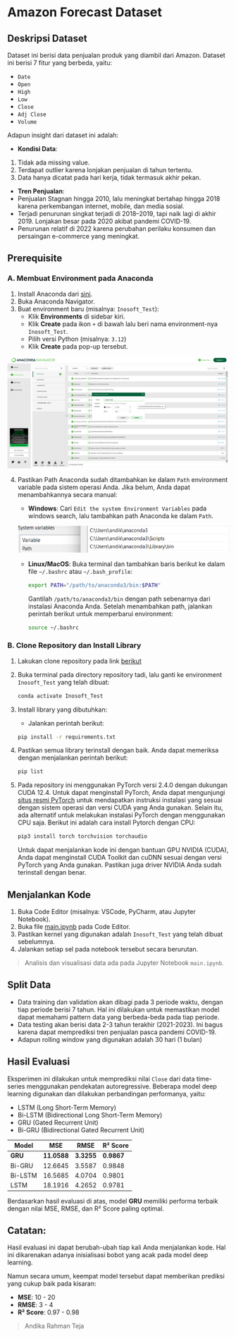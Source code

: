# Amazon Forecast Dataset

## Deskripsi Dataset
Dataset ini berisi data penjualan produk yang diambil dari Amazon. Dataset ini berisi 7 fitur yang berbeda, yaitu:
- `Date`
- `Open`
- `High`
- `Low`
- `Close`
- `Adj Close`
- `Volume`

Adapun insight dari dataset ini adalah:
- **Kondisi Data**:
1. Tidak ada missing value.
2. Terdapat outlier karena lonjakan penjualan di tahun tertentu.
3. Data hanya dicatat pada hari kerja, tidak termasuk akhir pekan.

- **Tren Penjualan**:
- Penjualan Stagnan hingga 2010, lalu meningkat bertahap hingga 2018 karena perkembangan internet, mobile, dan media sosial.
- Terjadi penurunan singkat terjadi di 2018–2019, tapi naik lagi di akhir 2019. Lonjakan besar pada 2020 akibat pandemi COVID-19.
- Penurunan relatif di 2022 karena perubahan perilaku konsumen dan persaingan e-commerce yang meningkat.

## Prerequisite

### A. Membuat Environment pada Anaconda
1. Install Anaconda dari [sini](https://www.anaconda.com/products/distribution).
2. Buka Anaconda Navigator.
3. Buat environment baru (misalnya: `Inosoft_Test`):
   - Klik **Environments** di sidebar kiri.
   - Klik **Create** pada ikon `+` di bawah lalu beri nama environment-nya `Inosoft_Test`.
   - Pilih versi Python (misalnya: `3.12`)
   - Klik **Create** pada pop-up tersebut.

![create_env](/assets/create_env.png)

4. Pastikan Path Anaconda sudah ditambahkan ke dalam `Path` environment variable pada sistem operasi Anda. Jika belum, Anda dapat menambahkannya secara manual:
   - **Windows**: Cari `Edit the system Environment Variables` pada windows search, lalu tambahkan path Anaconda ke dalam `Path`.

   ![edit_path](/assets/edit_path.png)

    - **Linux/MacOS**: Buka terminal dan tambahkan baris berikut ke dalam file `~/.bashrc` atau `~/.bash_profile`:

      ```bash
      export PATH="/path/to/anaconda3/bin:$PATH"
      ```

      Gantilah `/path/to/anaconda3/bin` dengan path sebenarnya dari instalasi Anaconda Anda. Setelah menambahkan path, jalankan perintah berikut untuk memperbarui environment:

      ```bash
      source ~/.bashrc
      ```

### B. Clone Repository dan Install Library
1. Lakukan clone repository pada link [berikut](https://github.com/AndikaRT421/Inosoft_Tech_Test.git)
2. Buka terminal pada directory repository tadi, lalu ganti ke environment `Inosoft_Test` yang telah dibuat:
     
    ```bash
    conda activate Inosoft_Test
    ```

3. Install library yang dibutuhkan:
   - Jalankan perintah berikut:
    ```bash
    pip install -r requirements.txt
    ```

4. Pastikan semua library terinstall dengan baik. Anda dapat memeriksa dengan menjalankan perintah berikut:
    ```bash
    pip list
    ```

5. Pada repository ini menggunakan PyTorch versi 2.4.0 dengan dukungan CUDA 12.4. Untuk dapat menginstall PyTorch, Anda dapat mengunjungi [situs resmi PyTorch](https://pytorch.org/get-started/locally/) untuk mendapatkan instruksi instalasi yang sesuai dengan sistem operasi dan versi CUDA yang Anda gunakan. Selain itu, ada alternatif untuk melakukan instalasi PyTorch dengan menggunakan CPU saja. Berikut ini adalah cara install Pytorch dengan CPU:

    ```bash
    pip3 install torch torchvision torchaudio
    ```
    
    Untuk dapat menjalankan kode ini dengan bantuan GPU NVIDIA (CUDA), Anda dapat menginstall CUDA Toolkit dan cuDNN sesuai dengan versi PyTorch yang Anda gunakan. Pastikan juga driver NVIDIA Anda sudah terinstall dengan benar.

## Menjalankan Kode
1. Buka Code Editor (misalnya: VSCode, PyCharm, atau Jupyter Notebook).
2. Buka file [main.ipynb](main.ipynb) pada Code Editor.
3. Pastikan kernel yang digunakan adalah `Inosoft_Test` yang telah dibuat sebelumnya.
4. Jalankan setiap sel pada notebook tersebut secara berurutan.

> Analisis dan visualisasi data ada pada Jupyter Notebook `main.ipynb`.

## Split Data
- Data training dan validation akan dibagi pada 3 periode waktu, dengan tiap periode berisi 7 tahun. Hal ini dilakukan untuk memastikan model dapat memahami pattern data yang berbeda-beda pada tiap periode.
- Data testing akan berisi data 2-3 tahun terakhir (2021-2023). Ini bagus karena dapat memprediksi tren penjualan pasca pandemi COVID-19.
- Adapun rolling window yang digunakan adalah 30 hari (1 bulan)

## Hasil Evaluasi
Eksperimen ini dilakukan untuk memprediksi nilai `Close` dari data time-series menggunakan pendekatan autoregressive. Beberapa model deep learning digunakan dan dilakukan perbandingan performanya, yaitu:

- LSTM (Long Short-Term Memory)
- Bi-LSTM (Bidirectional Long Short-Term Memory)
- GRU (Gated Recurrent Unit)
- Bi-GRU (Bidirectional Gated Recurrent Unit)

| Model   | MSE         | RMSE       | R² Score   |
| ------- | ----------- | ---------- | ---------- |
| **GRU** | **11.0588** | **3.3255** | **0.9867** |
| Bi-GRU  | 12.6645     | 3.5587     | 0.9848     |
| Bi-LSTM | 16.5685     | 4.0704     | 0.9801     |
| LSTM    | 18.1916     | 4.2652     | 0.9781     |

Berdasarkan hasil evaluasi di atas, model **GRU** memiliki performa terbaik dengan nilai MSE, RMSE, dan R² Score paling optimal.

## Catatan: 

Hasil evaluasi ini dapat berubah-ubah tiap kali Anda menjalankan kode. Hal ini dikarenakan adanya inisialisasi bobot yang acak pada model deep learning.

Namun secara umum, keempat model tersebut dapat memberikan prediksi yang cukup baik pada kisaran:

- **MSE**: 10 - 20
- **RMSE**: 3 - 4
- **R² Score**: 0.97 - 0.98

> Andika Rahman Teja
